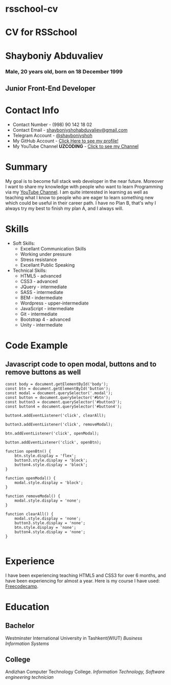 # rsschool-cv

# CV for RSSchool

# Shayboniy Abduvaliev
### Male, 20 years old, born on 18 December 1999
## Junior Front-End Developer

# Contact Info
* Contact Number - (998) 90 142 18 02
* Contact Email - shayboniyshohabduvaliev@gmail.com
* Telegram Account - [@shayboniyshoh](https://t.me/Shayboniyshoh) 
* My GitHub Account - [Click Here to see my profile!](https://github.com/Shayboniyshoh)
* My YouTube Channel **UZCODING** - [Click to see my Channel](https://www.youtube.com/channel/UC4RBPcOHcei3gDOwt3IjGHw)

# Summary
My goal is to become full stack web developer in the near future. Moreover I want to share my knowledge with people who want to learn Programming  via my [YouTube Channel](https://www.youtube.com/channel/UC4RBPcOHcei3gDOwt3IjGHw). I am quite interested in learning as well as teaching what I know to people who are eager to learn something new which could be useful in their career path. I have no Plan B, that's why I always try my best to finish my plan A, and I always will.
# Skills
- Soft Skills:
  - Excellant Communication Skills
  - Working under pressure
  - Stress resistance
  - Excellant Public Speaking
- Technical Skills:
  - HTML5 - advanced
  - CSS3 - advanced
  - JQuery - intermediate
  - SASS - intermediate
  - BEM - indermediate
  - Wordpress - upper-intermediate
  - JavaScript - intermediate
  - Git - intermediate
  - Bootstrap 4 - advanced
  - Unity - intermediate

# Code Example
## Javascript code to open modal, buttons and to remove buttons as well
```
const body = document.getElementById('body');
const btn = document.getElementById('button');
const modal = document.querySelector('.modal');
const button = document.querySelector('#btn');
const button3 = document.querySelector('#button3');
const button4 = document.querySelector('#button4');

button4.addEventListener('click', clearAll);

button3.addEventListener('click', removeModal);

btn.addEventListener('click', openModal);

button.addEventListener('click', openBtn);

function openBtn() {
    btn.style.display = 'flex';
    button3.style.display = 'block';
    button4.style.display = 'block';
}

function openModal() {
    modal.style.display = 'block';
}

function removeModal() {
    modal.style.display = 'none';
}

function clearAll() {
    modal.style.display = 'none';
    button3.style.display = 'none';
    btn.style.display = 'none';
    button4.style.display = 'none';
}


```

# Experience
I have been experiencing teaching HTML5 and CSS3 for over 6 months, and have been experiencing for almost a year. Here is my course I have used: [Freecodecamp](https://www.freecodecamp.org/agent_oo7).

# Education
## Bachelor
Westminster International University in Tashkent(WIUT)
*Business Information Systems*
## College
Andizhan Computer Technology College.
*Information Technology, Software engineering technician*
